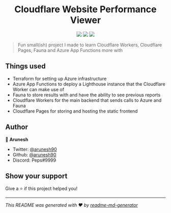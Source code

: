 <h1 align="center">Cloudflare Website Performance Viewer</h1>
<p align="center">
  <img src="https://img.shields.io/github/languages/top/arunesh90/cf-performance-viewer.svg" />
  <img src="https://img.shields.io/github/license/arunesh90/cf-performance-viewer.svg" />
  <img src="https://images.microbadger.com/badges/image/arunesh90/cf-performance-viewer.svg" />
</p>

> Fun small(ish) project I made to learn Cloudflare Workers, Cloudflare Pages, Fauna and Azure App Functions more with

## Things used
* Terraform for setting up Azure infrastructure
* Azure App Functions to deploy a Lighthouse instance that the Cloudflare Worker can make use of
* Fauna to store results with and have the ability to see previous reports 
* Cloudflare Workers for the main backend that sends calls to Azure and Fauna
* Cloudflare Pages for storing and hosting the static frontend

## Author

👤 **Arunesh**

* Twitter: [@arunesh90](https://twitter.com/arunesh90)
* Github: [@arunesh90](https://github.com/arunesh90)
* Discord: Peps#9999

## Show your support

Give a ⭐️ if this project helped you!

***
_This README was generated with ❤️ by [readme-md-generator](https://github.com/kefranabg/readme-md-generator)_